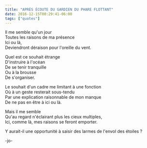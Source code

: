 ```yaml
---
title: "APRÈS ÉCOUTE DU GARDIEN DU PHARE FLOTTANT"
date: 2016-12-15T00:29:41-06:00
tags: ["quotes"]
---
```




Il me semble qu'un jour\
Toutes les raisons de ma présence\
Ici ou là,\
Deviendront déraison pour l'oreille du vent.

Quel est ce souhait étrange\
D'instruire à l'océan\
De se tenir tranquille\
Ou à la brousse\
De s'organiser.

Le souhait d'un cadre me limitant à une fonction\
Où à un geste resterait sous-tendu\
Par une explication raisonnable de mon manque\
De ne pas en être à ici ou là.

Mais il me semble\
Qu'au regard n'éclairant plus les cieux multiples,\
Ici, comme là, mes raisons se feront emporter.

Y aurait-il une opportunité à saisir des larmes de l'envol des étoiles ?



-jo-